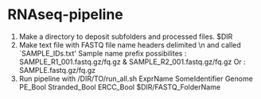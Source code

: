 RNAseq-pipeline
===============

1. Make a directory to deposit subfolders and processed files. $DIR
2. Make text file with FASTQ file name headers delimited \n and called `SAMPLE_IDs.txt'
  Sample name prefix possibilites : SAMPLE_R1_001.fastq.gz/fq.gz & SAMPLE_R2_001.fastq.gz/fq.gz
  Or : SAMPLE.fastq.gz/fq.gz
3. Run pipeline with /DIR/TO/run_all.sh ExprName SomeIdentifier Genome PE_Bool Stranded_Bool ERCC_Bool $DIR/FASTQ_FolderName 
